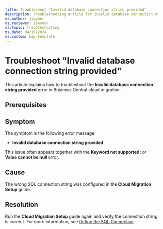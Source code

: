 ```yaml
---
title: Troubleshoot "Invalid database connection string provided"
description: Troubleshooting article for invalid database connection string issues in Business Central cloud migration.
ms.author: jswymer 
ms.reviewer: jswymer 
ms.topic: troubleshooting 
ms.date: 04/15/2024
ms.custom: bap-template
---
```


# Troubleshoot "Invalid database connection string provided"

This article explains how to troubleshoot the **Invalid database connection string provided** error in Business Central cloud migration.

## Prerequisites

## Symptom

The symptom is the following error message:

- **Invalid database connection string provided**

This issue often appears together with the **Keyword not supported:**  or  **Value cannot be null** error.

## Cause

The wrong SQL connection string was configured in the **Cloud Migration Setup** guide.

## Resolution

Run the **Cloud Migration Setup** guide again and verify the connection string is correct. For more information, see [Define the SQL Connection](/dynamics365/business-central/dev-itpro/administration/migration-setup.md#sql).
